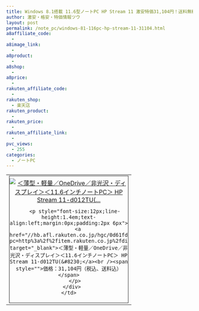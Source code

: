 ```yaml
---
title: Windows 8.1搭載 11.6型ノートPC HP Stream 11 激安特価31,104円！送料無料！
author: 激安・格安・特価情報ツウ
layout: post
permalink: /note_pc/windows-81-116pc-hp-stream-11-31104.html
a8affiliate_code:
  -
a8image_link:
  -
a8product:
  -
a8shop:
  -
a8price:
  -
rakuten_affiliate_code:
  -
rakuten_shop:
  - 楽天店
rakuten_product:
  -
rakuten_price:
  -
rakuten_affiliate_link:
  -
pvc_views:
  - 255
categories:
  - ノートPC
---
```

<table border="0" cellpadding="0" cellspacing="0">
  <tr>
    <td valign="top">
      <div style="border:1px solid;margin:0px;padding:6px 0px;width:320px;text-align:center;float:left">
        <a href="//hb.afl.rakuten.co.jp/hgc/0d61fdc7.0ef53030.0d61fdc8.fc624125/?pc=http%3a%2f%2fitem.rakuten.co.jp%2fdirectplus%2fstream11%2f%3fscid%3daf_link_tbl&m=http%3a%2f%2fm.rakuten.co.jp%2fdirectplus%2fi%2f10000643%2f" target="_blank"><img src="//hbb.afl.rakuten.co.jp/hgb/?pc=http%3a%2f%2fthumbnail.image.rakuten.co.jp%2f%400_mall%2fdirectplus%2fcabinet%2fnote%2fstream11%2fstream11-p1.jpg%3f_ex%3d300x300&m=http%3a%2f%2fthumbnail.image.rakuten.co.jp%2f%400_mall%2fdirectplus%2fcabinet%2fnote%2fstream11%2fstream11-p1.jpg" alt="＜薄型・軽量／OneDrive／非光沢・ディスプレイ＞＜11.6インチノートPC＞ HP Stream 11-d012TU(..." border="0" style="margin:0px;padding:0px" /></a>

        <p style="font-size:12px;line-height:1.4em;text-align:left;margin:0px;padding:2px 6px">
          <a href="//hb.afl.rakuten.co.jp/hgc/0d61fdc7.0ef53030.0d61fdc8.fc624125/?pc=http%3a%2f%2fitem.rakuten.co.jp%2fdirectplus%2fstream11%2f%3fscid%3daf_link_tbl&m=http%3a%2f%2fm.rakuten.co.jp%2fdirectplus%2fi%2f10000643%2f" target="_blank">＜薄型・軽量／OneDrive／非光沢・ディスプレイ＞＜11.6インチノートPC＞ HP Stream 11-d012TU(&#8230;</a><br /><span style="">価格：31,104円（税込、送料込）</span>
        </p>
      </div>
    </td>
  </tr>
</table>